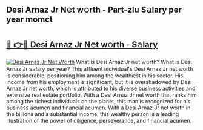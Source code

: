 ## Desi Arnaz Jr N𝚎t w𝚘rth - Part-zlu S𝚊lary per year momct

# <h2><a href="http://gc1xeov.nevu.top/?p=Desi+Arnaz+Jr">🔗 👉🔴 Desi Arnaz Jr N𝚎t w𝚘rth - S𝚊lary</a></h2>

[![Desi Arnaz Jr N𝚎t W𝚘rth](https://i.imgur.com/Oavwk0R.jpeg)](http://gc1xeov.nevu.top/?p=Desi+Arnaz+Jr)
What is Desi Arnaz Jr n𝚎t w𝚘rth? What is Desi Arnaz Jr s𝚊lary per year?
This affluent individual's Desi Arnaz Jr net worth is considerable, positioning him among the wealthiest in his sector. His income from his employment is significant, but it is overshadowed by Desi Arnaz Jr net worth, which is attributed to his diverse business activities and extensive real estate portfolio. With a Desi Arnaz Jr net worth that ranks him among the richest individuals on the planet, this man is recognized for his business acumen and financial acumen. With a Desi Arnaz Jr net worth in the billions and a substantial income, this wealthy person is a leading illustration of the power of diligence, perseverance, and financial acumen.
